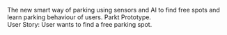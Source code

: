 The new smart way of parking using sensors and AI to find free spots and learn parking behaviour of users.
Parkt Prototype.  
User Story: User wants to find a free parking spot.
